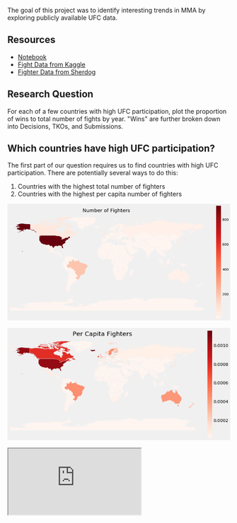 The goal of this project was to identify interesting trends in MMA by exploring publicly available UFC data.

## Resources
* [Notebook](https://github.com/ekoly/DS-Unit-1-Build/blob/master/ipynb/explore_data.ipynb)
* [Fight Data from Kaggle](https://www.kaggle.com/rajeevw/ufcdata)
* [Fighter Data from Sherdog](https://docs.google.com/spreadsheets/d/1z3QX0uWXv-XHX2Nfuj6zZHrfEeXI3A9CKWkrGaBzB8s/edit#gid=0)

## Research Question
For each of a few countries with high UFC participation, plot the proportion of wins to total number of fights by year. "Wins" are further broken down into Decisions, TKOs, and Submissions.

## Which countries have high UFC participation?

The first part of our question requires us to find countries with high UFC participation. There are potentially several ways to do this:

1. Countries with the highest total number of fighters
2. Countries with the highest per capita number of fighters

![fighters-by-country](https://github.com/ekoly/DS-Unit-1-Build/blob/master/img/num-fighters-choropleth.png?raw=true)

![per-capita](https://github.com/ekoly/DS-Unit-1-Build/blob/master/img/per-capita-fighters-choropleth.png?raw=true)


<iframe src="https://raw.githubusercontent.com/ekoly/DS-Unit-1-Build/master/ipynb/plotly_graph.html"></iframe>

